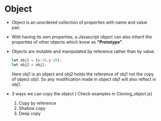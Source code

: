 # Object    
- Object is an unordered collection of properties with name and value pair.

- With having its own properties, a Javascript object can also inherit the properties of other objects which know as  **"Prototype"**.

- Objects are mutable and manipulated by reference rather than by value.
    ```Javascript 
    let obj1 = {x:10,y:20};
    let obj2 = obj1;
    ```
    Here obj1 is an object and obj2 holds the reference of obj1 not the copy of object obj1. So any modification made in object obj1 will also reflect in obj1.

- 3 ways we can copy the object ( Check examples in Cloning_object.js)
    1. Copy by reference
    2. Shallow copy
    3. Deep copy